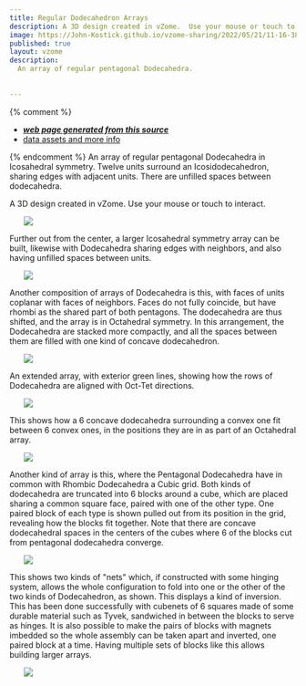 ```yaml
---
title: Regular Dodecahedron Arrays
description: A 3D design created in vZome.  Use your mouse or touch to interact.
image: https://John-Kostick.github.io/vzome-sharing/2022/05/21/11-16-38-Regular-Dodecahedron-Array/Regular-Dodecahedron-Array.png
published: true
layout: vzome
description:
  An array of regular pentagonal Dodecahedra.
  
  
---
```


{% comment %}
 - [***web page generated from this source***](<https://John-Kostick.github.io/vzome-sharing/2022/05/21/Regular-Dodecahedron-Array-11-16-38.html>)
 - [data assets and more info](<https://github.com/John-Kostick/vzome-sharing/tree/main/2022/05/21/11-16-38-Regular-Dodecahedron-Array/>)
 
{% endcomment %}
  An array of regular pentagonal Dodecahedra in Icosahedral symmetry. Twelve units surround an Icosidodecahedron, sharing edges with adjacent units. There are unfilled spaces between dodecahedra.   

A 3D design created in vZome.  Use your mouse or touch to interact.

<vzome-viewer style="width: 87%; height: 60vh; margin: 5%"
       src="https://John-Kostick.github.io/vzome-sharing/2022/05/21/11-16-38-Regular-Dodecahedron-Array/Regular-Dodecahedron-Array.vZome" >
  <img src="https://John-Kostick.github.io/vzome-sharing/2022/05/21/11-16-38-Regular-Dodecahedron-Array/Regular-Dodecahedron-Array.png" />
</vzome-viewer>

Further out from the center, a larger Icosahedral symmetry array can be built, likewise with Dodecahedra sharing edges with neighbors, and also having unfilled spaces between units.  

<vzome-viewer style="width: 87%; height: 60vh; margin: 5%"
      src="https://John-Kostick.github.io/vzome-sharing/2022/05/21/10-38-32-Giant-dideca-array/Giant-dideca-array.vZome" >
 <img src="https://John-Kostick.github.io/vzome-sharing/2022/05/21/10-38-32-Giant-dideca-array/Giant-dideca-array.png" />
</vzome-viewer>

Another composition of arrays of Dodecahedra is this, with faces of units coplanar with faces of neighbors.  Faces do not fully coincide, but have rhombi as the shared part of both pentagons.  The dodecahedra are thus shifted, and the array is in Octahedral symmetry.  In this arrangement, the Dodecahedra are stacked more compactly, and all the spaces between them are filled with one kind of concave dodecahedron. 

<vzome-viewer style="width: 87%; height: 60vh; margin: 5%"
      src="https://John-Kostick.github.io/vzome-sharing/2022/05/21/09-50-52-Stacked-Dodecahedra/Stacked-Dodecahedra.vZome" >
 <img src="https://John-Kostick.github.io/vzome-sharing/2022/05/21/09-50-52-Stacked-Dodecahedra/Stacked-Dodecahedra.png" />
</vzome-viewer>

An extended array, with exterior green lines, showing how the rows of Dodecahedra are aligned with Oct-Tet directions.  

<vzome-viewer style="width: 87%; height: 60vh; margin: 5%"
      src="https://John-Kostick.github.io/vzome-sharing/2022/05/21/09-53-37-Dodeca-array/Dodeca-array.vZome" >
 <img src="https://John-Kostick.github.io/vzome-sharing/2022/05/21/09-53-37-Dodeca-array/Dodeca-array.png" />
</vzome-viewer>

This shows how a 6 concave dodecahedra surrounding a convex one fit between 6 convex ones, in the positions they are in as part of an Octahedral array.

<vzome-viewer style="width: 87%; height: 60vh; margin: 5%"
      src="https://John-Kostick.github.io/vzome-sharing/2022/05/21/09-52-29-Dodeca-array-2/Dodeca-array-2.vZome" >
 <img src="https://John-Kostick.github.io/vzome-sharing/2022/05/21/09-52-29-Dodeca-array-2/Dodeca-array-2.png" />
</vzome-viewer>

Another kind of array is this, where the Pentagonal Dodecahedra have in common with Rhombic Dodecahedra a Cubic grid.  Both kinds of dodecahedra are truncated into 6 blocks around a cube, which are placed sharing a common square face, paired with one of the other type.  One paired block of each type is shown pulled out from its position in the grid, revealing how the blocks fit together.  Note that there are concave dodecahedral spaces in the centers of the cubes where 6 of the blocks cut from pentagonal dodecahedra converge.  

<vzome-viewer style="width: 87%; height: 60vh; margin: 5%"
      src="https://John-Kostick.github.io/vzome-sharing/2022/05/21/09-56-28-Double-dodeca-2/Double-dodeca-2.vZome" >
 <img src="https://John-Kostick.github.io/vzome-sharing/2022/05/21/09-56-28-Double-dodeca-2/Double-dodeca-2.png" />
</vzome-viewer>

This shows two kinds of "nets" which, if constructed with some hinging system, allows the whole configuration to fold into one or the other of the two kinds of Dodecahedron, as shown.  This displays a kind of inversion. This has been done successfully with cubenets of 6 squares made of some durable material such as Tyvek, sandwiched in between the blocks to serve as hinges.  It is also possible to make the pairs of blocks with magnets imbedded so the whole assembly can be taken apart and inverted, one paired block at a time. Having multiple sets of blocks like this allows building larger arrays.

<vzome-viewer style="width: 87%; height: 60vh; margin: 5%"
      src="https://John-Kostick.github.io/vzome-sharing/2022/05/21/09-57-49-Nets/Nets.vZome" >
 <img src="https://John-Kostick.github.io/vzome-sharing/2022/05/21/09-57-49-Nets/Nets.png" />
</vzome-viewer>







